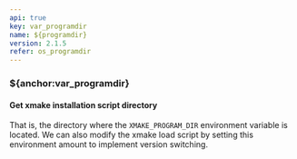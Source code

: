 ```yaml
---
api: true
key: var_programdir
name: ${programdir}
version: 2.1.5
refer: os_programdir
---
```


### ${anchor:var_programdir}

#### Get xmake installation script directory

That is, the directory where the `XMAKE_PROGRAM_DIR` environment variable is located. We can also modify the xmake load script by setting this environment amount to implement version switching.

